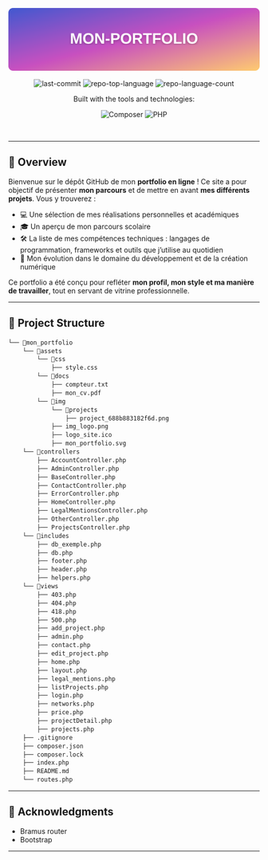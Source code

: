 <p align="center">
	<img src="/assets/img/mon_portfolio.svg" alt="mon-portfolio-banner" width="800">
</p>
<p align="center">
	<img src="https://img.shields.io/github/last-commit/Fydyr/mon-portfolio?style=flat&logo=git&logoColor=white&color=0080ff" alt="last-commit">
	<img src="https://img.shields.io/github/languages/top/Fydyr/mon-portfolio?style=flat&color=0080ff" alt="repo-top-language">
	<img src="https://img.shields.io/github/languages/count/Fydyr/mon-portfolio?style=flat&color=0080ff" alt="repo-language-count">
</p>
<p align="center">Built with the tools and technologies:</p>
<p align="center">
	<img src="https://img.shields.io/badge/Composer-885630.svg?style=flat&logo=Composer&logoColor=white" alt="Composer">
	<img src="https://img.shields.io/badge/PHP-777BB4.svg?style=flat&logo=PHP&logoColor=white" alt="PHP">
</p>
<br>

---

## 📍 Overview

Bienvenue sur le dépôt GitHub de mon **portfolio en ligne** !
Ce site a pour objectif de présenter **mon parcours** et de mettre en avant **mes différents projets**. Vous y trouverez :

- 💻 Une sélection de mes réalisations personnelles et académiques
- 🎓 Un aperçu de mon parcours scolaire
- 🛠️ La liste de mes compétences techniques : langages de programmation, frameworks et outils que j’utilise au quotidien
- 🚀 Mon évolution dans le domaine du développement et de la création numérique

Ce portfolio a été conçu pour refléter **mon profil, mon style et ma manière de travailler**, tout en servant de vitrine professionnelle.

---

## 📁 Project Structure

```sh
└── 📁mon_portfolio
    └── 📁assets
        └── 📁css
            ├── style.css
        └── 📁docs
            ├── compteur.txt
            ├── mon_cv.pdf
        └── 📁img
            └── 📁projects
                ├── project_688b883182f6d.png
            ├── img_logo.png
            ├── logo_site.ico
            ├── mon_portfolio.svg
    └── 📁controllers
        ├── AccountController.php
        ├── AdminController.php
        ├── BaseController.php
        ├── ContactController.php
        ├── ErrorController.php
        ├── HomeController.php
        ├── LegalMentionsController.php
        ├── OtherController.php
        ├── ProjectsController.php
    └── 📁includes
        ├── db_exemple.php
        ├── db.php
        ├── footer.php
        ├── header.php
        ├── helpers.php
    └── 📁views
        ├── 403.php
        ├── 404.php
        ├── 418.php
        ├── 500.php
        ├── add_project.php
        ├── admin.php
        ├── contact.php
        ├── edit_project.php
        ├── home.php
        ├── layout.php
        ├── legal_mentions.php
        ├── listProjects.php
        ├── login.php
        ├── networks.php
        ├── price.php
        ├── projectDetail.php
        ├── projects.php
    ├── .gitignore
    ├── composer.json
    ├── composer.lock
    ├── index.php
    ├── README.md
    └── routes.php
```

---

## 🙌 Acknowledgments

- Bramus router
- Bootstrap

---